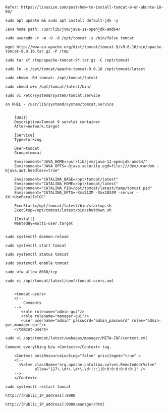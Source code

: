     Refer: https://linuxize.com/post/how-to-install-tomcat-9-on-ubuntu-18-04/

    sudo apt update && sudo apt install default-jdk -y

    Java home path: /usr/lib/jvm/java-11-openjdk-amd64/

    sudo useradd -r -m -U -d /opt/tomcat -s /bin/false tomcat

    wget http://www-eu.apache.org/dist/tomcat/tomcat-9/v9.0.16/bin/apache-tomcat-9.0.16.tar.gz -P /tmp

    sudo tar xf /tmp/apache-tomcat-9*.tar.gz -C /opt/tomcat

    sudo ln -s /opt/tomcat/apache-tomcat-9.0.16 /opt/tomcat/latest

    sudo chown -RH tomcat: /opt/tomcat/latest

    sudo chmod o+x /opt/tomcat/latest/bin/

    sudo vi /etc/systemd/system/tomcat.service

    on RHEL - /usr/lib/systemd/system/tomcat.service


        [Unit]
        Description=Tomcat 9 servlet container
        After=network.target

        [Service]
        Type=forking

        User=tomcat
        Group=tomcat

        Environment="JAVA_HOME=/usr/lib/jvm/java-11-openjdk-amd64/"
        Environment="JAVA_OPTS=-Djava.security.egd=file:///dev/urandom -Djava.awt.headless=true"

        Environment="CATALINA_BASE=/opt/tomcat/latest"
        Environment="CATALINA_HOME=/opt/tomcat/latest"
        Environment="CATALINA_PID=/opt/tomcat/latest/temp/tomcat.pid"
        Environment="CATALINA_OPTS=-Xms512M -Xmx1024M -server -XX:+UseParallelGC"

        ExecStart=/opt/tomcat/latest/bin/startup.sh
        ExecStop=/opt/tomcat/latest/bin/shutdown.sh

        [Install]
        WantedBy=multi-user.target


    sudo systemctl daemon-reload

    sudo systemctl start tomcat

    sudo systemctl status tomcat

    sudo systemctl enable tomcat

    sudo ufw allow 8080/tcp

    sudo vi /opt/tomcat/latest/conf/tomcat-users.xml


        <tomcat-users>
        <!--
            Comments
        -->
           <role rolename="admin-gui"/>
           <role rolename="manager-gui"/>
           <user username="admin" password="admin_password" roles="admin-gui,manager-gui"/>
        </tomcat-users>

    sudo vi /opt/tomcat/latest/webapps/manager/META-INF/context.xml

    Comment everything b/w <Context></Context> tag.

        <Context antiResourceLocking="false" privileged="true" >
        <!--
          <Valve className="org.apache.catalina.valves.RemoteAddrValve"
                 allow="127\.\d+\.\d+\.\d+|::1|0:0:0:0:0:0:0:1" />
        -->
        </Context>

    sudo systemctl restart tomcat

    http://[Public_IP_address]:8080

    http://[Public_IP_address]:8080/manager/html
